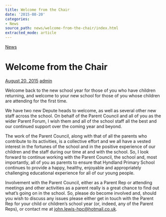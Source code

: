 ```yaml
---
title: Welcome from the Chair
date: '2015-08-20'
categories:
- News
source_path: news/welcome-from-the-chair/index.html
extracted_mode: article
---
```

[News](/news/)

# Welcome from the Chair

[August 20, 2015](/news/welcome-from-the-chair/) [admin](author/admin/)

Welcome back to the new school year for those of you who have children returning, and welcome to your new school for those of you whose children are attending for the first time.

We have two new Depute heads to welcome, as well as several other new staff across the school. On behalf of the Parent Council and all of you as the wider Parent Forum, I wish them and all of the school staff all the best and our continued support over the coming year and beyond.

The work of the Parent Council, along with that of all the parents who contribute to its activities, is a collective effort and we all have a vested interest in the fortunes of the school and in the positive experience of our children and the staff during our time at and with the school. So, I look forward to continue working with the Parent Council, the school and, most importantly, all of you as parents to ensure that Hyndland Primary School continues to provide a happy, healthy, enjoyable and appropriately challenging educational experience for all of our young people.

Involvement with the Parent Council, either as a Parent Rep or attending meetings and other activities as a parent really is a great chance to find out what’s going on in the school. So, please do become involved and, should you wish to discuss any issues please either get in touch with the Parent Rep for your child or children’s school year (or, indeed, any of the Parent Reps), or contact me at [john.lewis-hpc@hotmail.co.uk](mailto:john.lewis-hpc@hotmail.co.uk).
